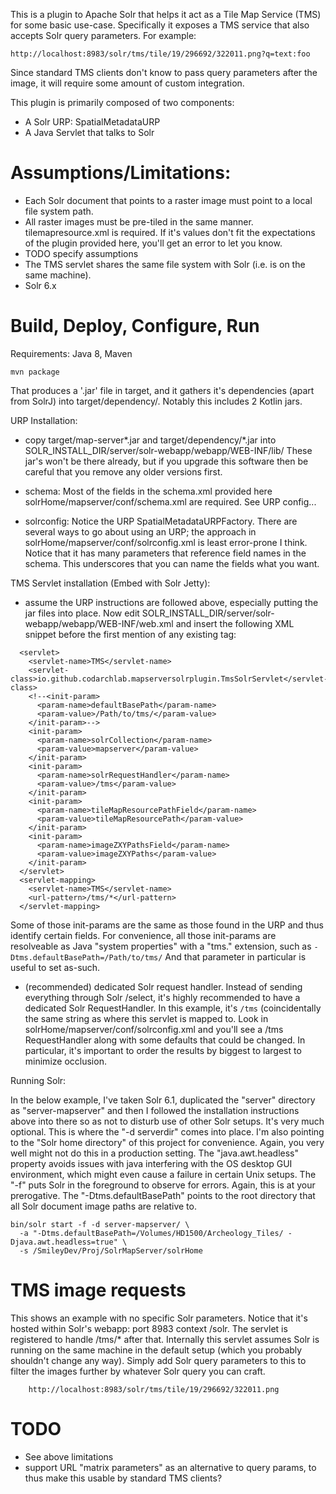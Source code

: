 This is a plugin to Apache Solr that helps it act as a Tile Map Service (TMS)
for some basic use-case.  Specifically it exposes a TMS service that also
accepts Solr query parameters.  For example:

    http://localhost:8983/solr/tms/tile/19/296692/322011.png?q=text:foo

Since standard TMS clients don't know to pass query parameters after the image,
it will require some amount of custom integration.

This plugin is primarily composed of two components:

* A Solr URP: SpatialMetadataURP
* A Java Servlet that talks to Solr

Assumptions/Limitations:
========================

* Each Solr document that points to a raster image must point to a local
file system path.
* All raster images must be pre-tiled in the same manner.  tilemapresource.xml
is required. If it's values don't fit the expectations of the plugin
provided here, you'll get an error to let you know.
 *  TODO specify assumptions
* The TMS servlet shares the same file system with Solr (i.e. is on
the same machine).
* Solr 6.x


Build, Deploy, Configure, Run
=============================

Requirements: Java 8, Maven

    mvn package

That produces a '.jar' file in target, and it gathers it's dependencies
(apart from SolrJ) into target/dependency/.  Notably this includes 2 Kotlin jars.

URP Installation:

* copy target/map-server*.jar and target/dependency/*.jar into
  SOLR_INSTALL_DIR/server/solr-webapp/webapp/WEB-INF/lib/  These
  jar's won't be there already, but if you upgrade this software then
  be careful that you remove any older versions first.

* schema: Most of the fields in the schema.xml provided here
 solrHome/mapserver/conf/schema.xml are required.  See URP config...

* solrconfig: Notice the URP SpatialMetadataURPFactory.  There are
several ways to go about using an URP; the approach in
solrHome/mapserver/conf/solrconfig.xml is least error-prone I think.
Notice that it has many parameters that reference field names in the schema.
This underscores that you can name the fields what you want.


TMS Servlet installation (Embed with Solr Jetty):

*  assume the URP instructions are followed above, especially putting the
jar files into place.  Now edit
SOLR_INSTALL_DIR/server/solr-webapp/webapp/WEB-INF/web.xml and insert the following XML snippet
before the first mention of any existing <servlet> tag:

````
  <servlet>
    <servlet-name>TMS</servlet-name>
    <servlet-class>io.github.codarchlab.mapserversolrplugin.TmsSolrServlet</servlet-class>
    <!--<init-param>
      <param-name>defaultBasePath</param-name>
      <param-value>/Path/to/tms/</param-value>
    </init-param>-->
    <init-param>
      <param-name>solrCollection</param-name>
      <param-value>mapserver</param-value>
    </init-param>
    <init-param>
      <param-name>solrRequestHandler</param-name>
      <param-value>/tms</param-value>
    </init-param>
    <init-param>
      <param-name>tileMapResourcePathField</param-name>
      <param-value>tileMapResourcePath</param-value>
    </init-param>
    <init-param>
      <param-name>imageZXYPathsField</param-name>
      <param-value>imageZXYPaths</param-value>
    </init-param>
  </servlet>
  <servlet-mapping>
    <servlet-name>TMS</servlet-name>
    <url-pattern>/tms/*</url-pattern>
  </servlet-mapping>
````

Some of those init-params are the same as those found in the URP and thus
identify certain fields.  For convenience, all those init-params are
resolveable as Java "system properties" with a "tms." extension, such
as `-Dtms.defaultBasePath=/Path/to/tms/` And that parameter in particular
is useful to set as-such.

* (recommended) dedicated Solr request handler.  Instead of sending
everything through Solr /select, it's highly recommended to have a dedicated
Solr RequestHandler.  In this example, it's `/tms` (coincidentally the
same string as where this servlet is mapped to.  Look in
solrHome/mapserver/conf/solrconfig.xml and you'll see a /tms RequestHandler
along with some defaults that could be changed.  In particular, it's important
to order the results by biggest to largest to minimize occlusion.

Running Solr:

In the below example, I've taken Solr 6.1, duplicated the "server" directory as "server-mapserver" and then
I followed the installation instructions above into there so as not to disturb use of other Solr setups.  It's
very much optional.  This is where the "-d serverdir" comes into place. I'm also pointing
to the "Solr home directory" of this project for convenience.  Again, you very well might
not do this in a production setting.  The "java.awt.headless" property avoids issues with
java interfering with the OS desktop GUI environment, which might even cause a failure
in certain Unix setups.  The "-f" puts Solr in the foreground to observe for errors.  Again,
this is at your prerogative.  The "-Dtms.defaultBasePath" points to the root directory that all
Solr document image paths are relative to.

    bin/solr start -f -d server-mapserver/ \
      -a "-Dtms.defaultBasePath=/Volumes/HD1500/Archeology_Tiles/ -Djava.awt.headless=true" \
      -s /SmileyDev/Proj/SolrMapServer/solrHome

TMS image requests
==================

This shows an example with no specific Solr parameters.  Notice that
it's hosted within Solr's webapp: port 8983 context /solr.  The servlet
is registered to handle /tms/* after that.  Internally this servlet assumes
Solr is running on the same machine in the default setup (which you
probably shouldn't change any way).  Simply add Solr query parameters
to this to filter the images further by whatever Solr query you can
craft.

        http://localhost:8983/solr/tms/tile/19/296692/322011.png

TODO
====
 * See above limitations
 * support URL "matrix parameters" as an alternative to query params, to
 thus make this usable by standard TMS clients?
